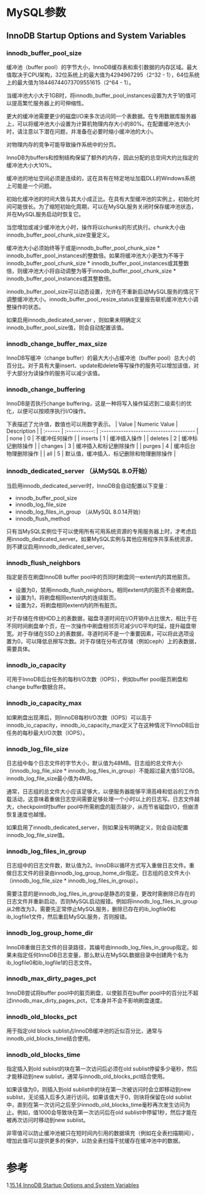 # MySQL参数

## InnoDB Startup Options and System Variables
### innodb_buffer_pool_size
缓冲池（buffer pool）的字节大小，InnoDB缓存表和索引数据的内存区域。最大值取决于CPU架构，32位系统上的最大值为4294967295（2^32 - 1），64位系统上的最大值为18446744073709551615（2^64 - 1）。

当缓冲池大小大于1GB时，将innodb_buffer_pool_instances设置为大于1的值可以提高繁忙服务器上的可伸缩性。

更大的缓冲池需要更少的磁盘I/O来多次访问同一个表数据。在专用数据库服务器上，可以将缓冲池大小设置为计算机物理内存大小的80%。在配置缓冲池大小时，请注意以下潜在问题，并准备在必要时缩小缓冲池的大小。

对物理内存的竞争可能导致操作系统中的分页。

InnoDB为buffers和控制结构保留了额外的内存，因此分配的总空间大约比指定的缓冲池大小大10%。

缓冲池的地址空间必须是连续的，这在具有在特定地址加载DLL的Windows系统上可能是一个问题。

初始化缓冲池的时间大致与其大小成正比。在具有大型缓冲池的实例上，初始化时间可能很长。为了缩短初始化周期，可以在MySQL服务关闭时保存缓冲池状态，并在MySQL服务启动时恢复它。

当您增加或减少缓冲池大小时，操作将以chunks的形式执行。chunk大小由innodb_buffer_pool_chunk_size变量定义。

缓冲池大小必须始终等于或是innodb_buffer_pool_chunk_size * innodb_buffer_pool_instances的整数倍。如果将缓冲池大小更改为不等于innodb_buffer_pool_chunk_size * innodb_buffer_pool_instances或其整数倍，则缓冲池大小将自动调整为等于innodb_buffer_pool_chunk_size * innodb_buffer_pool_instances或其整数倍。

innodb_buffer_pool_size可以动态设置，允许在不重新启动MySQL服务的情况下调整缓冲池大小。innodb_buffer_pool_resize_status变量报告联机缓冲池大小调整操作的状态。

如果启用innodb_dedicated_server ，则如果未明确定义innodb_buffer_pool_size值，则会自动配置该值。

### innodb_change_buffer_max_size
InnoDB写缓冲（change buffer）的最大大小占缓冲池（buffer pool）总大小的百分比。对于具有大量insert、update和delete等写操作的服务可以增加该值，对于大部分为读操作的服务可以减少该值。

### innodb_change_buffering
InnoDB是否执行change buffering，这是一种将写入操作延迟到二级索引的优化，以便可以按顺序执行I/O操作。

下表描述了允许值，数值也可以用数字表示。
| Value   | Numeric Value | Description                             |
| :------ | :-----------: | :-------------------------------------- |
| none    |       0       | 不缓冲任何操作                           |
| inserts |       1       | 缓冲插入操作                             |
| deletes |       2       | 缓冲标记删除操作                         |
| changes |       3       | 缓冲插入和标记删除操作                    |
| purges  |       4       | 缓冲后台物理删除操作                      |
| all     |       5       | 默认值，缓冲插入、标记删除和物理删除操作    |

### innodb_dedicated_server （从MySQL 8.0开始）
当启用innodb_dedicated_server时，InnoDB会自动配置以下变量：
 - innodb_buffer_pool_size
 - innodb_log_file_size
 - innodb_log_files_in_group （从MySQL 8.0.14开始）
 - innodb_flush_method

只有当MySQL实例位于可以使用所有可用系统资源的专用服务器上时，才考虑启用innodb_dedicated_server。如果MySQL实例与其他应用程序共享系统资源，则不建议启用innodb_dedicated_server。

### innodb_flush_neighbors
指定是否在刷盘InnoDB buffer pool中的页同时刷盘同一extent内的其他脏页。
 - 设置为0，禁用innodb_flush_neighbors。相同extent内的脏页不会被刷盘。
 - 设置为1，将刷盘相同extent内的连续脏页。
 - 设置为2，将刷盘相同extent内的所有脏页。

对于存储在传统HDD上的表数据，磁盘寻道时间在I/O开销中占比很大，相比于在不同时间刷盘单个页，在一次操作中刷盘相邻页可减少I/O平均时延，提升磁盘带宽。对于存储在SSD上的表数据，寻道时间不是一个重要因素，可以将此选项设置为0，可以降低总擦写次数。对于存储在分布式存储（例如ceph）上的表数据，需要具体。

### innodb_io_capacity
可用于InnoDB后台任务的每秒I/O次数（IOPS），例如buffer pool脏页刷盘和change buffer数据合并。

### innodb_io_capacity_max
如果刷盘出现滞后，则InnoDB每秒I/O次数（IOPS）可以高于innodb_io_capacity，innodb_io_capacity_max定义了在这种情况下InnoDB后台任务的每秒最大I/O次数（IOPS）。

### innodb_log_file_size
日志组中每个日志文件的字节大小，默认值为48MB。日志组的总文件大小（innodb_log_file_size * innodb_log_files_in_group）不能超过最大值512GB。innodb_log_file_size最小值为4MB。

通常，日志组的总文件大小应该足够大，以便服务器能够平滑高峰和低谷的工作负载活动，这意味着重做日志空间需要足够处理一个小时以上的日志写。日志文件越大，checkpoint时buffer pool中所需刷盘的脏页越少，从而节省磁盘I/O，但崩溃恢复速度也越慢。

如果启用了innodb_dedicated_server，则如果没有明确定义，则会自动配置innodb_log_file_size值。

### innodb_log_files_in_group
日志组中的日志文件数，默认值为2。InnoDB以循环方式写入重做日志文件。重做日志文件的目录由innodb_log_group_home_dir指定。日志组的总文件大小（innodb_log_file_size * innodb_log_files_in_group）。

需要注意的是innodb_log_files_in_group是静态的变量，更改时需删除已存在的日志文件并重新启动，否则MySQL启动报错。例如将innodb_log_files_in_group从2修改为3，需要先正常停止MySQL服务，删除已存在的ib_logfile0和ib_logfile1文件，然后重启MySQL服务，否则报错。

### innodb_log_group_home_dir
InnoDB重做日志文件的目录路径，其编号由innodb_log_files_in_group指定。如果未指定任何InnoDB日志变量，那么默认在MySQL数据目录中创建两个名为ib_logfile0和ib_logfile1的日志文件。

### innodb_max_dirty_pages_pct
InnoDB尝试将buffer pool中的脏页刷盘，以使脏页在buffer pool中的百分比不超过innodb_max_dirty_pages_pct，它本身并不会不影响刷盘速度。

### innodb_old_blocks_pct
用于指定old block sublist占InnoDB缓冲池的近似百分比，通常与innodb_old_blocks_time结合使用。

### innodb_old_blocks_time
指定插入到old sublist的块在第一次访问后必须在old sublist停留多少毫秒，然后才能移动到new sublist，通常与innodb_old_blocks_pct结合使用。

如果该值为0，则插入到old sublist中的块在第一次被访问时会立即移动到new sublist，无论插入后多久进行访问。如果该值大于0，则块将保留在old sublist中，直到在第一次访问之后至少innodb_old_blocks_time毫秒再次发生访问为止。例如，值1000会导致块在第一次访问后在old sublist中停留1秒，然后才能在被再次访问时移动到new sublist。

非零值可以防止缓冲池被只在短时间内引用的数据填充（例如在全表扫描期间），增加此值可以提供更多的保护，以防全表扫描干扰缓存在缓冲池中的数据。

# 参考
1.[15.14 InnoDB Startup Options and System Variables](https://dev.mysql.com/doc/refman/8.0/en/innodb-parameters.html)
